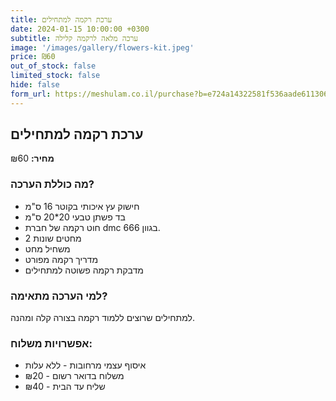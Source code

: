 ```yaml
---
title: ערכת רקמה למתחילים
date: 2024-01-15 10:00:00 +0300
subtitle: ערכה מלאה לרקמה קלילה
image: '/images/gallery/flowers-kit.jpeg'
price: ₪60
out_of_stock: false
limited_stock: false
hide: false
form_url: https://meshulam.co.il/purchase?b=e724a14322581f536aade6113065a9d9
---
```


## ערכת רקמה למתחילים

**מחיר:** ₪60

### מה כוללת הערכה?

- חישוק עץ איכותי בקוטר 16 ס"מ
- בד פשתן טבעי 20*20 ס"מ
- חוט רקמה של חברת dmc בגוון 666.
- 2 מחטים שונות
- משחיל מחט
- מדריך רקמה מפורט
- מדבקת רקמה פשוטה למתחילים

### למי הערכה מתאימה?

למתחילים שרוצים ללמוד רקמה בצורה קלה ומהנה.

### אפשרויות משלוח:

- איסוף עצמי מרחובות - ללא עלות
- משלוח בדואר רשום - ₪20
- שליח עד הבית - ₪40 
